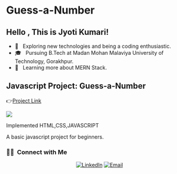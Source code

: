 # Guess-a-Number

## Hello , This is Jyoti Kumari!

- 🤔 &nbsp; Exploring new technologies and being a coding enthusiastic.
- 🎓 &nbsp; Pursuing B.Tech at Madan Mohan Malaviya University of Technology, Gorakhpur.
- 🌱 &nbsp; Learning more about MERN Stack.

<h2>Javascript Project: Guess-a-Number</h2>

👉[Project Link](https://jyotikumari2.github.io/Guess-a-Number/)

<img src="screeshots/Screenshot2.png">

<p>Implemented HTML,CSS,JAVASCRIPT </p>
<p> A basic javascript project for beginners.</p>

<h3> 🤝🏻 &nbsp;Connect with Me </h3>

<p align="center">
<a href="https://www.linkedin.com/in/jyoti-kumari-34a4a01ab/"><img alt="LinkedIn" src="https://img.shields.io/badge/LinkedIn-Jyoti%20Kumari-blue?style=flat-square&logo=linkedin"></a>
<a href="mailto:jyotikm058@gmail.com"><img alt="Email" src="https://img.shields.io/badge/Email-jyotikm058@gmail.com-blue?style=flat-square&logo=gmail"></a>
</p>
